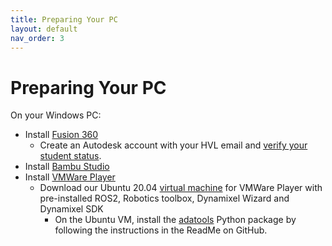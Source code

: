 ```yaml
---
title: Preparing Your PC
layout: default
nav_order: 3
---
```


# Preparing Your PC
On your Windows PC:
- Install [Fusion 360]
    - Create an Autodesk account with your HVL email and [verify your student status](https://www.autodesk.com/support/technical/article/caas/sfdcarticles/sfdcarticles/How-to-verify-your-student-eligibility.html).
- Install [Bambu Studio]
- Install [VMWare Player]
    - Download our Ubuntu 20.04 [virtual machine] for VMWare Player with pre-installed ROS2, Robotics toolbox, Dynamixel Wizard and Dynamixel SDK
        - On the Ubuntu VM, install the [adatools] Python package by following the instructions in the ReadMe on GitHub.





[Fusion 360]: https://www.autodesk.com/education/edu-software/overview?sorting=featured&filters=individual#card-f360
[Bambu Studio]: https://bambulab.com/en/download/studio
[VMWare Player]: https://customerconnect.vmware.com/en/downloads/details?downloadGroup=WKST-PLAYER-1625&productId=1039&rPId=98562
[virtual machine]: https://filesender.sikt.no/?s=download&token=b38ddcec-e3c8-4ef5-b39c-eee5df85b0e7
[adatools]: https://github.com/frdedynamics/adatools
